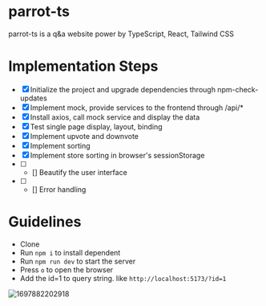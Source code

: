 # parrot-ts
parrot-ts is a q&amp;a website power by TypeScript, React, Tailwind CSS

# Implementation Steps
- [x] Initialize the project and upgrade dependencies through npm-check-updates
- [x] Implement mock, provide services to the frontend through /api/*
- [x] Install axios, call mock service and display the data
- [x] Test single page display, layout, binding
- [x] Implement upvote and downvote
- [x] Implement sorting
- [x] Implement store sorting in browser's sessionStorage
- [ ] - [] Beautify the user interface
- [ ] - [] Error handling

# Guidelines
- Clone
- Run `npm i` to install dependent
- Run `npm run dev` to start the server
- Press `o` to open the browser
- Add the id=1 to query string. like `http://localhost:5173/?id=1`

![1697882202918](https://github.com/yixiongwu/parrot-ts/assets/6177365/37ba417c-e686-496e-951c-2132df243f87)
